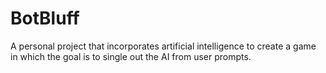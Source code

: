 # BotBluff
A personal project that incorporates artificial intelligence to create a game in which the goal is to single out the AI from user prompts.
